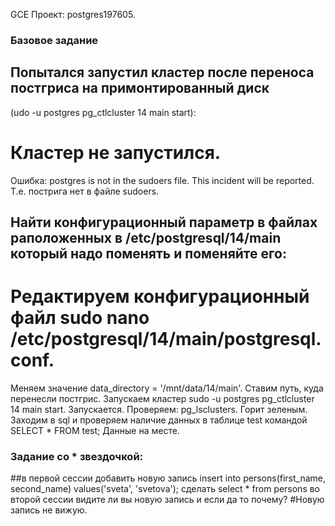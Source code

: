 GCE
Проект: postgres197605.

### Базовое задание 

## Попытался запустил кластер после переноса постгриса на примонтированный диск 
(udo -u postgres pg_ctlcluster 14 main start):

# Кластер не запустился. 
Ошибка: postgres is not in the sudoers file.  This incident will be reported. 
Т.е. пострига нет в файле sudoers.

## Найти конфигурационный параметр в файлах раположенных в /etc/postgresql/14/main который надо поменять и поменяйте его:
# Редактируем конфигурационный файл  sudo nano /etc/postgresql/14/main/postgresql.conf.
Меняем значение data_directory = '/mnt/data/14/main'. Ставим путь, куда перенесли постгрис.
Запускаем кластер sudo -u postgres pg_ctlcluster 14 main start. Запускается.
Проверяем: pg_lsclusters. Горит зеленым.
Заходим в sql и проверяем наличие данных в таблице test командой SELECT * FROM test;
Данные на месте.


### Задание со * звездочкой:

##в первой сессии добавить новую запись insert into persons(first_name, second_name) values('sveta', 'svetova');
сделать select * from persons во второй сессии
видите ли вы новую запись и если да то почему?
#Новую запись не вижую.
